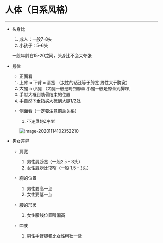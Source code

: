 # 人体（日系风格）

---

* 头身比

  1. 成人：一般7-8头
  2. 小孩子：5-6头

  一般年龄在15-20之间，头身比不会太夸张

* 规律

  * 正面看

  1. 上臂 ≈ 下臂 ≈ 肩宽 （女性的话还等于胯宽   男性大于胯宽）
  2. 大腿 ≈ 小腿 （大腿一般是跨到膝盖 小腿一般是膝盖到脚踝）
  3. 手肘大概到肋骨结束的位置
  4. 手自然下垂指尖大概到大腿1/2处

  * 侧面看（一定要注意前后关系）

    1. 不连贯的Z字型

    ![image-20201114102352210](C:\Users\Z-X-L\AppData\Roaming\Typora\typora-user-images\image-20201114102352210.png)

* 男女差异

  * 肩宽
    1. 男性肩膀宽（一般2.5 - 3头）
    2. 女性肩膀比较窄（一般 1.5 - 2头）

  * 胸的位置
    1. 男性要高一点
    2. 女性要低一点
  * 腰的形状
    1. 女性腰线位置叫偏高
  * 四肢
    1. 男性手臂腿都比女性粗壮一些

  